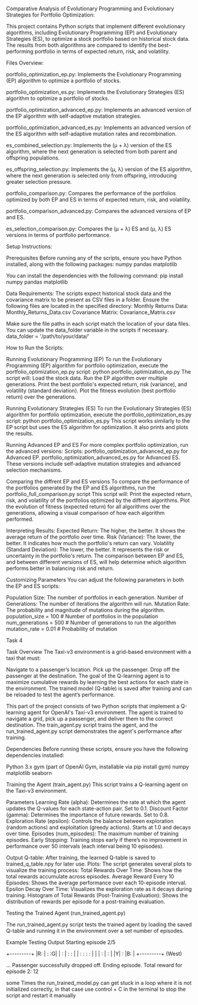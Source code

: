 Comparative Analysis of Evolutionary Programming and Evolutionary Strategies for Portfolio Optimization:

This project contains Python scripts that implement different evolutionary algorithms, including Evolutionary Programming (EP) and Evolutionary Strategies (ES), to optimize a stock portfolio based on historical stock data. The results from both algorithms are compared to identify the best-performing portfolio in terms of expected return, risk, and volatility.

Files Overview:

portfolio_optimization_ep.py: Implements the Evolutionary Programming (EP) algorithm to optimize a portfolio of stocks.

portfolio_optimization_es.py: Implements the Evolutionary Strategies (ES) algorithm to optimize a portfolio of stocks.

portfolio_optimization_advanced_ep.py: Implements an advanced version of the EP algorithm with self-adaptive mutation strategies.

portfolio_optimization_advanced_es.py: Implements an advanced version of the ES algorithm with self-adaptive mutation rates and recombination.

es_combined_selection.py: Implements the (μ + λ) version of the ES algorithm, where the next generation is selected from both parent and offspring populations.

es_offspring_selection.py: Implements the (μ, λ) version of the ES algorithm, where the next generation is selected only from offspring, introducing greater selection pressure.

portfolio_comparison.py: Compares the performance of the portfolios optimized by both EP and ES in terms of expected return, risk, and volatility.

portfolio_comparison_advanced.py: Compares the advanced versions of EP and ES.

es_selection_comparison.py: Compares the (μ + λ) ES and (μ, λ) ES versions in terms of portfolio performance.

Setup Instructions:

Prerequisites
Before running any of the scripts, ensure you have Python installed, along with the following packages:
numpy
pandas
matplotlib

You can install the dependencies with the following command:
pip install numpy pandas matplotlib

Data Requirements:
The scripts expect historical stock data and the covariance matrix to be present as CSV files in a folder. Ensure the following files are located in the specified directory:
Monthly Returns Data: Monthly_Returns_Data.csv
Covariance Matrix: Covariance_Matrix.csv

Make sure the file paths in each script match the location of your data files. You can update the data_folder variable in the scripts if necessary.
data_folder = '/path/to/your/data/'

How to Run the Scripts:

Running Evolutionary Programming (EP)
To run the Evolutionary Programming (EP) algorithm for portfolio optimization, execute the portfolio_optimization_ep.py script: python portfolio_optimization_ep.py
The script will:
Load the stock data.
Run the EP algorithm over multiple generations.
Print the best portfolio's expected return, risk (variance), and volatility (standard deviation).
Plot the fitness evolution (best portfolio return) over the generations.


Running Evolutionary Strategies (ES)
To run the Evolutionary Strategies (ES) algorithm for portfolio optimization, execute the portfolio_optimization_es.py 
script: python portfolio_optimization_es.py
This script works similarly to the EP script but uses the ES algorithm for optimization. It also prints and plots the results.

Running Advanced EP and ES
For more complex portfolio optimization, run the advanced versions:
Scripts:
portfolio_optimization_advanced_ep.py for Advanced EP.
portfolio_optimization_advanced_es.py for Advanced ES.
These versions include self-adaptive mutation strategies and advanced selection mechanisms.

Comparing the diffrent EP and ES versions
To compare the performance of the portfolios generated by the EP and ES algorithms, run the portfolio_full_comparison.py script
This script will:
Print the expected return, risk, and volatility of the portfolios optimized by the diffrent algorithms.
Plot the evolution of fitness (expected return) for all algorithms over the generations, allowing a visual comparison of how each algorithm performed.



Interpreting Results:
Expected Return: The higher, the better. It shows the average return of the portfolio over time.
Risk (Variance): The lower, the better. It indicates how much the portfolio's return can vary.
Volatility (Standard Deviation): The lower, the better. It represents the risk or uncertainty in the portfolio's return.
The comparison between EP and ES, and between different versions of ES, will help determine which algorithm performs better in balancing risk and return.

Customizing Parameters
You can adjust the following parameters in both the EP and ES scripts:

Population Size: The number of portfolios in each generation.
Number of Generations: The number of iterations the algorithm will run.
Mutation Rate: The probability and magnitude of mutations during the algorithm.
population_size = 100  # Number of portfolios in the population
num_generations = 500  # Number of generations to run the algorithm
mutation_rate = 0.01   # Probability of mutation




Task 4

Task Overview
The Taxi-v3 environment is a grid-based environment with a taxi that must:

Navigate to a passenger’s location.
Pick up the passenger.
Drop off the passenger at the destination.
The goal of the Q-learning agent is to maximize cumulative rewards by learning the best actions for each state in the environment. The trained model (Q-table) is saved after training and can be reloaded to test the agent’s performance.

This part of the project consists of two Python scripts that implement a Q-learning agent for OpenAI's Taxi-v3 environment. The agent is trained to navigate a grid, pick up a passenger, and deliver them to the correct destination. The train_agent.py script trains the agent, and the run_trained_agent.py script demonstrates the agent's performance after training.

Dependencies
Before running these scripts, ensure you have the following dependencies installed:

Python 3.x
gym (part of OpenAI Gym, installable via pip install gym)
numpy
matplotlib
seaborn


Training the Agent (train_agent.py)
This script trains a Q-learning agent on the Taxi-v3 environment.

Parameters
Learning Rate (alpha): Determines the rate at which the agent updates the Q-values for each state-action pair. Set to 0.1.
Discount Factor (gamma): Determines the importance of future rewards. Set to 0.8.
Exploration Rate (epsilon): Controls the balance between exploration (random actions) and exploitation (greedy actions). Starts at 1.0 and decays over time.
Episodes (num_episodes): The maximum number of training episodes.
Early Stopping: Training stops early if there’s no improvement in performance over 50 intervals (each interval being 10 episodes).

Output
Q-table: After training, the learned Q-table is saved to trained_q_table.npy for later use.
Plots: The script generates several plots to visualize the training process:
Total Rewards Over Time: Shows how the total rewards accumulate across episodes.
Average Reward Every 10 Episodes: Shows the average performance over each 10-episode interval.
Epsilon Decay Over Time: Visualizes the exploration rate as it decays during training.
Histogram of Total Rewards (Post-Training Evaluation): Shows the distribution of rewards per episode for a post-training evaluation.


Testing the Trained Agent (run_trained_agent.py)

The run_trained_agent.py script tests the trained agent by loading the saved Q-table and running it in the environment over a set number of episodes.

Example Testing Output
Starting episode 2/5

+---------+
|R: | : :G|
| : | : : |
| : : : : |
| | : | : |
|Y| : |B: |
+---------+
  (West)

...
Passenger successfully dropped off. Ending episode.
Total reward for episode 2: 12

some Times the run_trained_model.py can get stuck in a loop where it is not initialized correctly, in that case use control + C in the terminal to stop the script and restart it manually
